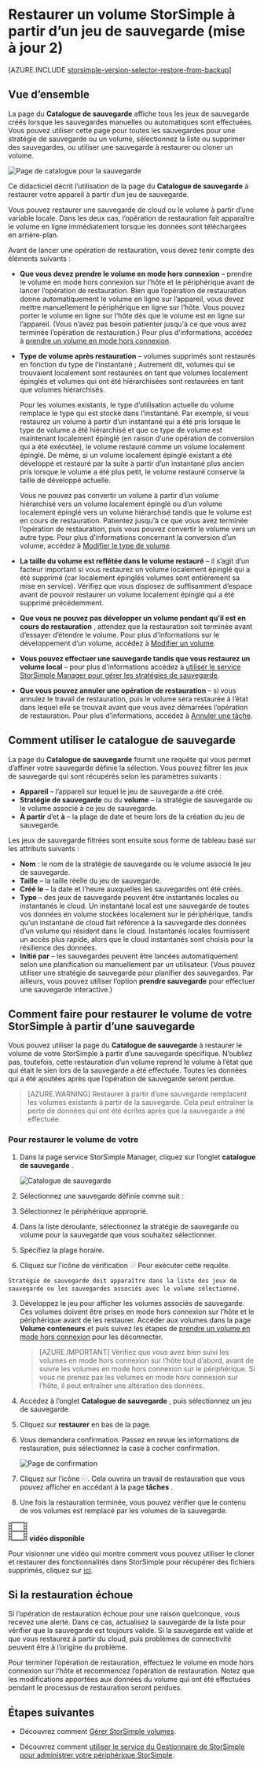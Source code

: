 <properties 
   pageTitle="Restaurer un volume StorSimple à partir de sauvegarde | Microsoft Azure"
   description="Explique comment utiliser la page du catalogue de sauvegarde service Manager StorSimple restaurer un volume StorSimple à partir d’un jeu de sauvegarde."
   services="storsimple"
   documentationCenter="NA"
   authors="SharS"
   manager="carmonm"
   editor="" />
<tags 
   ms.service="storsimple"
   ms.devlang="NA"
   ms.topic="article"
   ms.tgt_pltfrm="NA"
   ms.workload="TBD"
   ms.date="04/26/2016"
   ms.author="v-sharos" />

# <a name="restore-a-storsimple-volume-from-a-backup-set-update-2"></a>Restaurer un volume StorSimple à partir d’un jeu de sauvegarde (mise à jour 2)

[AZURE.INCLUDE [storsimple-version-selector-restore-from-backup](../../includes/storsimple-version-selector-restore-from-backup.md)]

## <a name="overview"></a>Vue d’ensemble

La page du **Catalogue de sauvegarde** affiche tous les jeux de sauvegarde créés lorsque les sauvegardes manuelles ou automatiques sont effectuées. Vous pouvez utiliser cette page pour toutes les sauvegardes pour une stratégie de sauvegarde ou un volume, sélectionnez la liste ou supprimer des sauvegardes, ou utiliser une sauvegarde à restaurer ou cloner un volume.

 ![Page de catalogue pour la sauvegarde](./media/storsimple-restore-from-backup-set-u2/restore.png)

Ce didacticiel décrit l’utilisation de la page du **Catalogue de sauvegarde** à restaurer votre appareil à partir d’un jeu de sauvegarde.

Vous pouvez restaurer une sauvegarde de cloud ou le volume à partir d’une variable locale. Dans les deux cas, l’opération de restauration fait apparaître le volume en ligne immédiatement lorsque les données sont téléchargées en arrière-plan. 

Avant de lancer une opération de restauration, vous devez tenir compte des éléments suivants :

- **Que vous devez prendre le volume en mode hors connexion** – prendre le volume en mode hors connexion sur l’hôte et le périphérique avant de lancer l’opération de restauration. Bien que l’opération de restauration donne automatiquement le volume en ligne sur l’appareil, vous devez mettre manuellement le périphérique en ligne sur l’hôte. Vous pouvez porter le volume en ligne sur l’hôte dès que le volume est en ligne sur l’appareil. (Vous n’avez pas besoin patienter jusqu'à ce que vous avez terminée l’opération de restauration.) Pour plus d’informations, accédez à [prendre un volume en mode hors connexion](storsimple-manage-volumes-u2.md#take-a-volume-offline).

- **Type de volume après restauration** – volumes supprimés sont restaurés en fonction du type de l’instantané ; Autrement dit, volumes qui se trouvaient localement sont restaurées en tant que volumes localement épinglés et volumes qui ont été hiérarchisées sont restaurées en tant que volumes hiérarchisés.

    Pour les volumes existants, le type d’utilisation actuelle du volume remplace le type qui est stocké dans l’instantané. Par exemple, si vous restaurez un volume à partir d’un instantané qui a été pris lorsque le type de volume a été hiérarchisé et que ce type de volume est maintenant localement épinglé (en raison d’une opération de conversion qui a été exécutée), le volume restauré comme un volume localement épinglé. De même, si un volume localement épinglé existant a été développé et restauré par la suite à partir d’un instantané plus ancien pris lorsque le volume a été plus petit, le volume restauré conserve la taille de développé actuelle.

    Vous ne pouvez pas convertir un volume à partir d’un volume hiérarchisé vers un volume localement épinglé ou d’un volume localement épinglé vers un volume hiérarchisé tandis que le volume est en cours de restauration. Patientez jusqu'à ce que vous avez terminée l’opération de restauration, puis vous pouvez convertir le volume vers un autre type. Pour plus d’informations concernant la conversion d’un volume, accédez à [Modifier le type de volume](storsimple-manage-volumes-u2.md#change-the-volume-type). 

- **La taille du volume est reflétée dans le volume restauré** – il s’agit d’un facteur important si vous restaurez un volume localement épinglé qui a été supprimé (car localement épinglés volumes sont entièrement sa mise en service). Vérifiez que vous disposez de suffisamment d’espace avant de pouvoir restaurer un volume localement épinglé qui a été supprimé précédemment. 

- **Que vous ne pouvez pas développer un volume pendant qu’il est en cours de restauration** , attendez que la restauration soit terminée avant d’essayer d’étendre le volume. Pour plus d’informations sur le développement d’un volume, accédez à [Modifier un volume](storsimple-manage-volumes-u2.md#modify-a-volume).

- **Vous pouvez effectuer une sauvegarde tandis que vous restaurez un volume local** – pour plus d’informations accédez à [utiliser le service StorSimple Manager pour gérer les stratégies de sauvegarde](storsimple-manage-backup-policies.md).

- **Que vous pouvez annuler une opération de restauration** – si vous annulez le travail de restauration, puis le volume sera restaurée à l’état dans lequel elle se trouvait avant que vous avez démarrées l’opération de restauration. Pour plus d’informations, accédez à [Annuler une tâche](storsimple-manage-jobs-u2.md#cancel-a-job).

## <a name="how-to-use-the-backup-catalog"></a>Comment utiliser le catalogue de sauvegarde

La page du **Catalogue de sauvegarde** fournit une requête qui vous permet d’affiner votre sauvegarde définie la sélection. Vous pouvez filtrer les jeux de sauvegarde qui sont récupérés selon les paramètres suivants :

- **Appareil** – l’appareil sur lequel le jeu de sauvegarde a été créé.
- **Stratégie de sauvegarde** ou du **volume** – la stratégie de sauvegarde ou le volume associé à ce jeu de sauvegarde.
- **À partir** d’et **à** – la plage de date et heure lors de la création du jeu de sauvegarde.

Les jeux de sauvegarde filtrées sont ensuite sous forme de tableau basé sur les attributs suivants :

- **Nom** : le nom de la stratégie de sauvegarde ou le volume associé le jeu de sauvegarde.
- **Taille** – la taille réelle du jeu de sauvegarde.
- **Créé le** – la date et l’heure auxquelles les sauvegardes ont été créés. 
- **Type** – des jeux de sauvegarde peuvent être instantanés locales ou instantanés le cloud. Un instantané local est une sauvegarde de toutes vos données en volume stockées localement sur le périphérique, tandis qu’un instantané de cloud fait référence à la sauvegarde des données d’un volume qui résident dans le cloud. Instantanés locales fournissent un accès plus rapide, alors que le cloud instantanés sont choisis pour la résilience des données.
- **Initié par** – les sauvegardes peuvent être lancées automatiquement selon une planification ou manuellement par un utilisateur. (Vous pouvez utiliser une stratégie de sauvegarde pour planifier des sauvegardes. Par ailleurs, vous pouvez utiliser l’option **prendre sauvegarde** pour effectuer une sauvegarde interactive.)

## <a name="how-to-restore-your-storsimple-volume-from-a-backup"></a>Comment faire pour restaurer le volume de votre StorSimple à partir d’une sauvegarde

Vous pouvez utiliser la page du **Catalogue de sauvegarde** à restaurer le volume de votre StorSimple à partir d’une sauvegarde spécifique. N’oubliez pas, toutefois, cette restauration d’un volume reprend le volume à l’état que qui était le sien lors de la sauvegarde a été effectuée. Toutes les données qui a été ajoutées après que l’opération de sauvegarde seront perdue.

> [AZURE.WARNING] Restaurer à partir d’une sauvegarde remplacent les volumes existants à partir de la sauvegarde. Cela peut entraîner la perte de données qui ont été écrites après que la sauvegarde a été effectuée.

### <a name="to-restore-your-volume"></a>Pour restaurer le volume de votre

1. Dans la page service StorSimple Manager, cliquez sur l’onglet **catalogue de sauvegarde** .

    ![Catalogue de sauvegarde](./media/storsimple-restore-from-backup-set-u2/restore.png)

2. Sélectionnez une sauvegarde définie comme suit :
  1. Sélectionnez le périphérique approprié.
  2. Dans la liste déroulante, sélectionnez la stratégie de sauvegarde ou volume pour la sauvegarde que vous souhaitez sélectionner.
  3. Spécifiez la plage horaire.
  4. Cliquez sur l’icône de vérification ![vérifier l’icône](./media/storsimple-restore-from-backup-set-u2/HCS_CheckIcon.png) Pour exécuter cette requête.
 
    Stratégie de sauvegarde doit apparaître dans la liste des jeux de sauvegarde ou les sauvegardes associés avec le volume sélectionné.

3. Développez le jeu pour afficher les volumes associés de sauvegarde. Ces volumes doivent être prises en mode hors connexion sur l’hôte et le périphérique avant de les restaurer. Accéder aux volumes dans la page **Volume conteneurs** et puis suivez les étapes de [prendre un volume en mode hors connexion](storsimple-manage-volumes-u2.md#take-a-volume-offline) pour les déconnecter.

    > [AZURE.IMPORTANT] Vérifiez que vous avez bien suivi les volumes en mode hors connexion sur l’hôte tout d’abord, avant de suivre les volumes en mode hors connexion sur le périphérique. Si vous ne prenez pas les volumes en mode hors connexion sur l’hôte, il peut entraîner une altération des données.

4. Accédez à l’onglet **Catalogue de sauvegarde** , puis sélectionnez un jeu de sauvegarde.

5. Cliquez sur **restaurer** en bas de la page.

6. Vous demandera confirmation. Passez en revue les informations de restauration, puis sélectionnez la case à cocher confirmation.

    ![Page de confirmation](./media/storsimple-restore-from-backup-set-u2/ConfirmRestore.png)

7. Cliquez sur l’icône ![Vérifiez icône](./media/storsimple-restore-from-backup-set-u2/HCS_CheckIcon.png). Cela ouvrira un travail de restauration que vous pouvez afficher en accédant à la page **tâches** . 

8. Une fois la restauration terminée, vous pouvez vérifier que le contenu de vos volumes est remplacé par les volumes de la sauvegarde.

![Vidéo disponible](./media/storsimple-restore-from-backup-set-u2/Video_icon.png) **vidéo disponible**

Pour visionner une vidéo qui montre comment vous pouvez utiliser le cloner et restaurer des fonctionnalités dans StorSimple pour récupérer des fichiers supprimés, cliquez sur [ici](https://azure.microsoft.com/documentation/videos/storsimple-recover-deleted-files-with-storsimple/).

## <a name="if-the-restore-fails"></a>Si la restauration échoue

Si l’opération de restauration échoue pour une raison quelconque, vous recevez une alerte. Dans ce cas, actualisez la sauvegarde de la liste pour vérifier que la sauvegarde est toujours valide. Si la sauvegarde est valide et que vous restaurez à partir du cloud, puis problèmes de connectivité peuvent être à l’origine du problème. 

Pour terminer l’opération de restauration, effectuez le volume en mode hors connexion sur l’hôte et recommencez l’opération de restauration. Notez que les modifications apportées aux données du volume qui ont été effectuées pendant le processus de restauration seront perdues.

## <a name="next-steps"></a>Étapes suivantes

- Découvrez comment [Gérer StorSimple volumes](storsimple-manage-volumes-u2.md).

- Découvrez comment [utiliser le service du Gestionnaire de StorSimple pour administrer votre périphérique StorSimple](storsimple-manager-service-administration.md).
